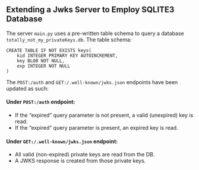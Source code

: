 ## Extending a Jwks Server to Employ SQLITE3 Database
The server ```main.py``` uses a pre-written table schema to query a database ```totally_not_my_privateKeys.db```.
The table schema:

```
CREATE TABLE IF NOT EXISTS keys(
    kid INTEGER PRIMARY KEY AUTOINCREMENT,
    key BLOB NOT NULL,
    exp INTEGER NOT NULL
)
```
The ```POST:/auth``` and ```GET:/.well-known/jwks.json``` endpoints have been updated as such:
<br>

#### Under ```POST:/auth``` endpoint:
<ul>
<li>If the “expired” query parameter is not present, a valid (unexpired) key is read.</li>
<li>If the “expired” query parameter is present, an expired key is read.</li>
</ul>

#### Under ```GET:/.well-known/jwks.json``` endpoint:
<ul>
  <li>All valid (non-expired) private keys are read from the DB.</li>
  <li>A JWKS response is created from those private keys.</li>
</ul>
